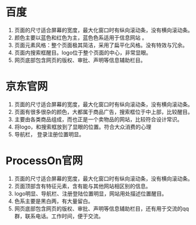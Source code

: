 # 百度
1. 页面的尺寸适合屏幕的宽度，最大化窗口时有纵向滚动条，没有横向滚动条。
2. 颜色主要以蓝色和红色为主，蓝色色系适用于信息网站 。
3. 页面元素风格：整个页面极其简洁，采用了扁平化风格。没有特效与冗余。
4. 页面内搜索框醒目。logo位于整个页面的中心，非常显眼。
5. 网页底部包含网页的版权、审批、声明等信息辅助栏目。 

# 京东官网
1. 页面的尺寸适合屏幕的宽度，最大化窗口时有纵向滚动条，没有横向滚动条。
2. 页面有很多很杂的颜色，大都属于商品广告，搜索框位于中上部，比较醒目。
3. 主要由各类商品组成，而也正是一个卖物品的网站，比较符合设计常识。
4. 将logo，和搜索框放到了显眼的位置。符合大众消费的心理
5. 导航栏， 登录注册位置明显。


# ProcessOn官网
1. 页面的尺寸适合屏幕的宽度，最大化窗口时有纵向滚动条，没有横向滚动条。
2. 页面顶部含有特征元素，含有能与其他网站相区别的信息。
3. logo明显、导航栏、注册登陆位置明显，网站用处描述位置醒目。
4. 色系主要是黑白两，有大量留白。
5. 网页底部包含网页的版权、审批、声明等信息辅助栏目，还有用于交流的qq群，联系电话。工作时间，便于交流。
